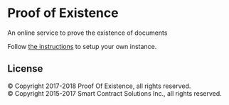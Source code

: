 # Proof of Existence

An online service to prove the existence of documents

Follow [the instructions](http://proofofexistence.github.io) to setup your own instance.

## License

© Copyright 2017-2018 Proof Of Existence, all rights reserved.<br />
© Copyright 2015-2017 Smart Contract Solutions Inc., all rights reserved.

[proofofexistence/news]: https://github.com/proofofexistence/news
